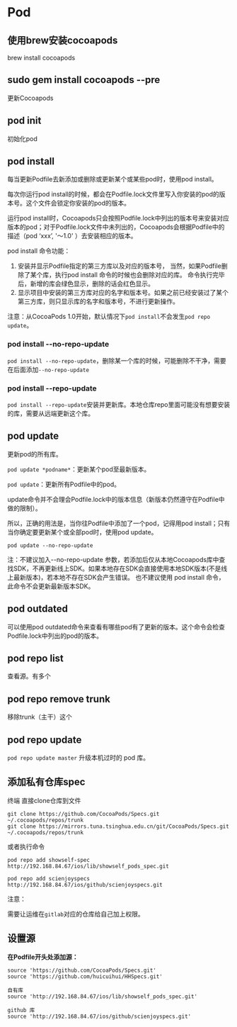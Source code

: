 # Pod

## 使用brew安装cocoapods

brew install cocoapods

## sudo gem install cocoapods --pre

更新Cocoapods

## pod init

初始化pod

## pod install

每当更新Podfile去新添加或删除或更新某个或某些pod时，使用pod install。

每次你运行pod install的时候，都会在Podfile.lock文件里写入你安装的pod的版本号。这个文件会锁定你安装的pod的版本。

运行pod install时，Cocoapods只会按照Podfile.lock中列出的版本号来安装对应版本的pod；对于Podfile.lock文件中未列出的，Cocoapods会根据Podfile中的描述（pod ‘xxx’, '～1.0' ）去安装相应的版本。

pod install 命令功能：

1. 安装并显示Podfile指定的第三方库以及对应的版本号，
   当然，如果Podfile删除了某个库，执行pod install 命令的时候也会删除对应的库。
   命令执行完毕后，新增的库会绿色显示，删除的话会红色显示。
2. 显示项目中安装的第三方库对应的名字和版本号。如果之前已经安装过了某个第三方库，则只显示库的名字和版本号，不进行更新操作。

注意：从CocoaPods 1.0开始，默认情况下`pod install`不会发生`pod repo update`。

### pod install --no-repo-update

`pod install --no-repo-update`，删除某一个库的时候，可能删除不干净，需要在后面添加`--no-repo-update`

### pod install --repo-update

`pod install --repo-update`安装并更新库。本地仓库repo里面可能没有想要安装的库，需要从远端更新这个库。

## pod update

更新pod的所有库。

`pod update *podname*`：更新某个pod至最新版本。

`pod update`：更新所有Podfile中的pod。

update命令并不会理会Podfile.lock中的版本信息（新版本仍然遵守在Podfile中做的限制）。

所以，正确的用法是，当你往Podfile中添加了一个pod，记得用pod install；只有当你确定要更新某个或全部pod时，使用pod update。

`pod update --no-repo-update`

注：不建议加入--no-repo-update 参数，若添加后仅从本地Cocoapods库中查找SDK，不再更新线上SDK。如果本地存在SDK会直接使用本地SDK版本(不是线上最新版本)，若本地不存在SDK会产生错误。 也不建议使用 pod install 命令，此命令不会更新最新版本SDK。

## pod outdated

可以使用pod outdated命令来查看有哪些pod有了更新的版本。这个命令会检查Podfile.lock中列出的pod的版本。

## pod repo list

查看源。有多个

## pod repo remove trunk

移除trunk（主干）这个

## pod repo update

`pod repo update master` 升级本机过时的 pod 库。

## 添加私有仓库spec

终端 直接clone仓库到文件

```
git clone https://github.com/CocoaPods/Specs.git ~/.cocoapods/repos/trunk
git clone https://mirrors.tuna.tsinghua.edu.cn/git/CocoaPods/Specs.git ~/.cocoapods/repos/trunk
```

或者执行命令

```
pod repo add showself-spec http://192.168.84.67/ios/lib/showself_pods_spec.git

pod repo add scienjoyspecs http://192.168.84.67/ios/github/scienjoyspecs.git
```

注意：

需要让运维在`gitlab`对应的仓库给自己加上权限。

## 设置源

**在Podfile开头处添加源：**

```
source 'https://github.com/CocoaPods/Specs.git'
source 'https://github.com/huicuihui/HHSpecs.git'

自有库
source 'http://192.168.84.67/ios/lib/showself_pods_spec.git'

github 库
source 'http://192.168.84.67/ios/github/scienjoyspecs.git'
```
